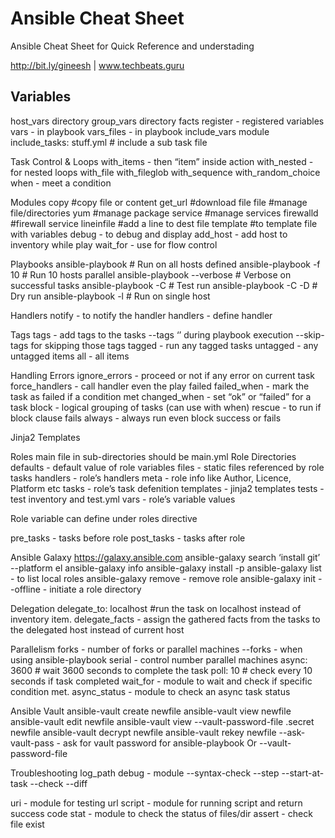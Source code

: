 # Ansible Cheat Sheet
Ansible Cheat Sheet for Quick Reference and understading

http://bit.ly/gineesh  |  www.techbeats.guru 

## Variables
host_vars directory
group_vars directory
facts
register - registered variables
vars - in playbook
vars_files - in playbook
include_vars module
include_tasks: stuff.yml # include a sub task file


Task Control & Loops
with_items  - then “item” inside action
with_nested - for nested loops
with_file 
with_fileglob 
with_sequence
with_random_choice
when - meet a condition


Modules
copy #copy file or content
get_url #download file
file #manage file/directories
yum #manage package
service #manage services
firewalld #firewall service
lineinfile #add a line to dest file
template #to template file with variables
debug - to debug and display
add_host - add host to inventory while play
wait_for - use for flow control 

Playbooks
ansible-playbook <YAML>  # Run on all hosts defined
ansible-playbook <YAML> -f 10   # Run 10 hosts parallel
ansible-playbook <YAML> --verbose # Verbose on successful tasks
ansible-playbook <YAML> -C # Test run
ansible-playbook <YAML> -C -D # Dry run
ansible-playbook <YAML> -l <host> # Run on single host


Handlers
notify - to notify the handler
handlers - define handler


Tags
tags - add tags to the tasks
--tags ‘<tag>’ during playbook execution
--skip-tags for skipping those tags
tagged - run any tagged tasks
untagged - any untagged items
all - all items


Handling Errors
ignore_errors - proceed or not if any error on current task
force_handlers - call handler even the play failed
failed_when - mark the task as failed if a condition met
changed_when - set  “ok” or “failed” for a task
block - logical grouping of tasks (can use with when)
rescue - to run if block clause fails
always - always run even block success or fails


Jinja2 Templates
<To be added>


Roles
main file in sub-directories should be main.yml
Role Directories
defaults - default value of role variables
files - static files referenced by role tasks
handlers - role’s handlers
meta - role info like Author, Licence, Platform etc
tasks - role’s task defenition
templates - jinja2 templates
tests - test inventory and test.yml
vars - role’s variable values

Role variable can define under roles directive

pre_tasks - tasks before role
post_tasks - tasks after role

Ansible Galaxy
https://galaxy.ansible.com
ansible-galaxy search ‘install git’ --platform el
ansible-galaxy info <role-name>
ansible-galaxy install <role-name> -p <directory>
ansible-galaxy list  - to list local roles
ansible-galaxy remove <role-name> - remove role
ansible-galaxy init --offline <role-name>  - initiate a role directory


Delegation
delegate_to: localhost #run the task on localhost instead of inventory item.
delegate_facts - assign the gathered facts from the tasks to the delegated host instead of current host


Parallelism
forks - number of forks or parallel machines
--forks - when using ansible-playbook
serial - control number parallel machines
async: 3600 # wait 3600 seconds to complete the task
poll: 10 # check every 10 seconds if task completed
wait_for - module to wait and check  if specific condition met.
async_status - module to check an async task status


Ansible Vault
ansible-vault create newfile
ansible-vault view newfile
ansible-vault edit newfile
ansible-vault view --vault-password-file .secret newfile
ansible-vault decrypt newfile
ansible-vault rekey newfile
--ask-vault-pass - ask for vault password for ansible-playbook
Or
--vault-password-file <secret-password-file>


Troubleshooting
log_path 
debug - module
--syntax-check
--step
--start-at-task
--check
--diff

uri - module for testing url
script - module for running script and return success code
stat - module to check the status of files/dir
assert - check file exist
